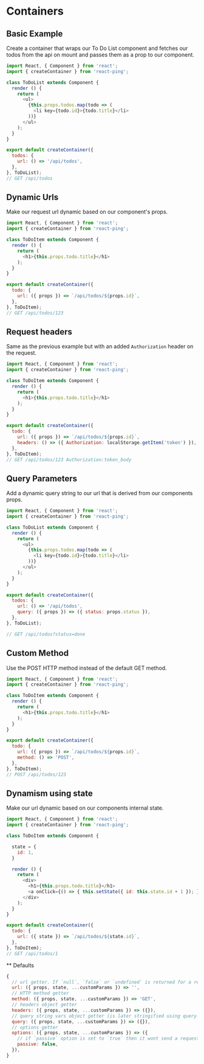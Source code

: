 # Containers

## Basic Example

Create a container that wraps our To Do List component and fetches our todos from the api on mount and passes them as a prop to our component.

```javascript
import React, { Component } from 'react';
import { createContainer } from 'react-ping';

class ToDoList extends Component {
  render () {
    return (
      <ul>
        {this.props.todos.map(todo => (
          <li key={todo.id}>{todo.title}</li>
        ))}
      </ul>
    );
  }
}

export default createContainer({
  todos: {
    url: () => '/api/todos',
  },
}, ToDoList);
// GET /api/todos
```

## Dynamic Urls

Make our request url dynamic based on our component's props.

```javascript
import React, { Component } from 'react';
import { createContainer } from 'react-ping';

class ToDoItem extends Component {
  render () {
    return (
      <h1>{this.props.todo.title}</h1>
    );
  }
}

export default createContainer({
  todo: {
    url: ({ props }) => `/api/todos/${props.id}`,
  },
}, ToDoItem);
// GET /api/todos/123
```

## Request headers

Same as the previous example but with an added `Authorization` header on the request.

```javascript
import React, { Component } from 'react';
import { createContainer } from 'react-ping';

class ToDoItem extends Component {
  render () {
    return (
      <h1>{this.props.todo.title}</h1>
    );
  }
}

export default createContainer({
  todo: {
    url: ({ props }) => `/api/todos/${props.id}`,
    headers: () => ({ Authorization: localStorage.getItem('token') }),
  },
}, ToDoItem);
// GET /api/todos/123 Authorization:token_body
```

## Query Parameters

Add a dynamic query string to our url that is derived from our components props.

```javascript
import React, { Component } from 'react';
import { createContainer } from 'react-ping';

class ToDoList extends Component {
  render () {
    return (
      <ul>
        {this.props.todos.map(todo => (
          <li key={todo.id}>{todo.title}</li>
        ))}
      </ul>
    );
  }
}

export default createContainer({
  todos: {
    url: () => '/api/todos',
    query: ({ props }) => ({ status: props.status }),
  },
}, ToDoList);

// GET /api/todos?status=done
```

## Custom Method

Use the POST HTTP method instead of the default GET method.

```javascript
import React, { Component } from 'react';
import { createContainer } from 'react-ping';

class ToDoItem extends Component {
  render () {
    return (
      <h1>{this.props.todo.title}</h1>
    );
  }
}

export default createContainer({
  todo: {
    url: ({ props }) => `/api/todos/${props.id}`,
    method: () => 'POST',
  },
}, ToDoItem);
// POST /api/todos/123
```

## Dynamism using state

Make our url dynamic based on our components internal state.

```javascript
import React, { Component } from 'react';
import { createContainer } from 'react-ping';

class ToDoItem extends Component {

  state = {
    id: 1,
  }

  render () {
    return (
      <div>
        <h1>{this.props.todo.title}</h1>
        <a onClick={() => { this.setState({ id: this.state.id + 1 }); }}>Next Item</a>
      </div>
    );
  }
}

export default createContainer({
  todo: {
    url: ({ state }) => `/api/todos/${state.id}`,
  },
}, ToDoItem);
// GET /api/todos/1
```

** Defaults

```javascript
{
  // url getter. If `null`, `false` or `undefined` is returned for a request then it will not be sent.
  url: ({ props, state, ...customParams }) => '',
  // HTTP method getter
  method: ({ props, state, ...customParams }) => 'GET',
  // headers object getter
  headers: ({ props, state, ...customParams }) => ({}),
  // query string vars object getter (is later stringified using query-string module)
  query: ({ props, state, ...customParams }) => ({}),
  // options getter
  options: ({ props, state, ...customParams }) => ({
    // if `passive` option is set to `true` then it wont send a request automatically when it mounts. It can only be used imperatively from the wrapped component's `ping` prop.
    passive: false,
  }),
}
